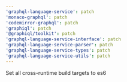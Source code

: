 ```yaml
---
'graphql-language-service': patch
'monaco-graphql': patch
'codemirror-graphql': patch
'graphiql': patch
'@graphiql/toolkit': patch
'graphql-language-service-interface': patch
'graphql-language-service-parser': patch
'graphql-language-service-types': patch
'graphql-language-service-utils': patch
---
```


Set all cross-runtime build targets to es6
